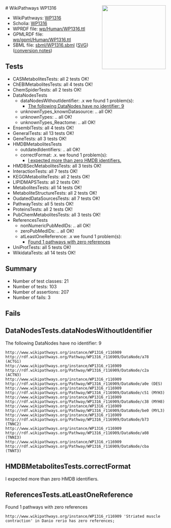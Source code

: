 <img style="float: right; width: 200px" src="../logo.png" />
# WikiPathways WP1316

* WikiPathways: [WP1316](https://identifiers.org/wikipathways:WP1316)
* Scholia: [WP1316](https://scholia.toolforge.org/wikipathways/WP1316)
* WPRDF file: [wp/Human/WP1316.ttl](../wp/Human/WP1316.ttl)
* GPMLRDF file: [wp/gpml/Human/WP1316.ttl](../wp/gpml/Human/WP1316.ttl)
* SBML file: [sbml/WP1316.sbml](../sbml/WP1316.sbml) ([SVG](../sbml/WP1316.svg)) ([conversion notes](../sbml/WP1316.txt))

## Tests
* CASMetabolitesTests: all 2 tests OK!
* ChEBIMetabolitesTests: all 4 tests OK!
* ChemSpiderTests: all 2 tests OK!
* DataNodesTests
    * dataNodesWithoutIdentifier: .x we found 1 problem(s):
        * [The following DataNodes have no identifier: 9](#d2d32fa8)
    * unknownTypes_knownDatasource: .. all OK!
    * unknownTypes: .. all OK!
    * unknownTypes_Reactome: .. all OK!
* EnsemblTests: all 4 tests OK!
* GeneralTests: all 13 tests OK!
* GeneTests: all 3 tests OK!
* HMDBMetabolitesTests
    * outdatedIdentifiers: .. all OK!
    * correctFormat: .x. we found 1 problem(s):
        * [I expected more than zero HMDB identifiers.](#ad154c1e)
* HMDBSecMetabolitesTests: all 3 tests OK!
* InteractionTests: all 7 tests OK!
* KEGGMetaboliteTests: all 2 tests OK!
* LIPIDMAPSTests: all 2 tests OK!
* MetabolitesTests: all 14 tests OK!
* MetaboliteStructureTests: all 2 tests OK!
* OudatedDataSourcesTests: all 7 tests OK!
* PathwayTests: all 5 tests OK!
* ProteinsTests: all 2 tests OK!
* PubChemMetabolitesTests: all 3 tests OK!
* ReferencesTests
    * nonNumericPubMedIDs: .. all OK!
    * zeroPubMedIDs: .. all OK!
    * atLeastOneReference: .x we found 1 problem(s):
        * [Found 1 pathways with zero references](#35eb778e)
* UniProtTests: all 5 tests OK!
* WikidataTests: all 14 tests OK!


## Summary

* Number of test classes: 21
* Number of tests: 103
* Number of assertions: 207
* Number of fails: 3

## Fails

<a name="d2d32fa8" />

## DataNodesTests.dataNodesWithoutIdentifier

The following DataNodes have no identifier: 9
```
http://www.wikipathways.org/instance/WP1316_r116909 http://rdf.wikipathways.org/Pathway/WP1316_r116909/DataNode/a78 (ACTG1)
http://www.wikipathways.org/instance/WP1316_r116909 http://rdf.wikipathways.org/Pathway/WP1316_r116909/DataNode/c2a (ACTN3)
http://www.wikipathways.org/instance/WP1316_r116909 http://rdf.wikipathways.org/Pathway/WP1316_r116909/DataNode/a0e (DES)
http://www.wikipathways.org/instance/WP1316_r116909 http://rdf.wikipathways.org/Pathway/WP1316_r116909/DataNode/c51 (MYH3)
http://www.wikipathways.org/instance/WP1316_r116909 http://rdf.wikipathways.org/Pathway/WP1316_r116909/DataNode/c38 (MYH8)
http://www.wikipathways.org/instance/WP1316_r116909 http://rdf.wikipathways.org/Pathway/WP1316_r116909/DataNode/be0 (MYL3)
http://www.wikipathways.org/instance/WP1316_r116909 http://rdf.wikipathways.org/Pathway/WP1316_r116909/DataNode/b73 (TNNC2)
http://www.wikipathways.org/instance/WP1316_r116909 http://rdf.wikipathways.org/Pathway/WP1316_r116909/DataNode/a08 (TNNI3)
http://www.wikipathways.org/instance/WP1316_r116909 http://rdf.wikipathways.org/Pathway/WP1316_r116909/DataNode/cba (TNNT3)
```

<a name="ad154c1e" />

## HMDBMetabolitesTests.correctFormat

I expected more than zero HMDB identifiers.
<a name="35eb778e" />

## ReferencesTests.atLeastOneReference

Found 1 pathways with zero references
```
http://www.wikipathways.org/instance/WP1316_r116909 'Striated muscle contraction' in Danio rerio has zero references; 
```

